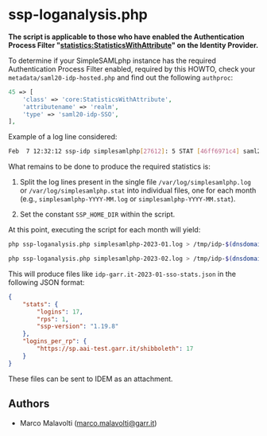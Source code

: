 # ssp-loganalysis.php

**The script is applicable to those who have enabled the Authentication Process Filter "[statistics:StatisticsWithAttribute](https://simplesamlphp.org/docs/contrib_modules/statistics/authproc_statisticswithattribute.html)" on the Identity Provider.**

To determine if your SimpleSAMLphp instance has the required Authentication Process Filter enabled, required by this HOWTO, check your `metadata/saml20-idp-hosted.php` and find out the following `authproc`:

```php
45 => [
    'class' => 'core:StatisticsWithAttribute',
    'attributename' => 'realm',
    'type' => 'saml20-idp-SSO',
],
```

Example of a log line considered:

```bash
Feb  7 12:32:12 ssp-idp simplesamlphp[27612]: 5 STAT [46ff6971c4] saml20-idp-SSO https://sp.aai-test.garr.it/shibboleth https://ssp-idp.aai-test.garr.it/simplesaml-212/module.php/saml/idp/metadata NA
```

What remains to be done to produce the required statistics is:

  1. Split the log lines present in the single file `/var/log/simplesamlphp.log` or `/var/log/simplesamlphp.stat` into individual files, one for each month (e.g., `simplesamlphp-YYYY-MM.log` or `simplesamlphp-YYYY-MM.stat`).

  2. Set the constant `SSP_HOME_DIR` within the script.

At this point, executing the script for each month will yield:

```bash
php ssp-loganalysis.php simplesamlphp-2023-01.log > /tmp/idp-$(dnsdomainname)-2023-01-sso-stats.json

php ssp-loganalysis.php simplesamlphp-2023-02.log > /tmp/idp-$(dnsdomainname)-2023-02-sso-stats.json
```

This will produce files like `idp-garr.it-2023-01-sso-stats.json` in the following JSON format:

```json
{
    "stats": {
        "logins": 17,
        "rps": 1,
        "ssp-version": "1.19.8"
    },
    "logins_per_rp": {
        "https://sp.aai-test.garr.it/shibboleth": 17
    }
}
```

These files can be sent to IDEM as an attachment.

## Authors
 * Marco Malavolti (marco.malavolti@garr.it)
